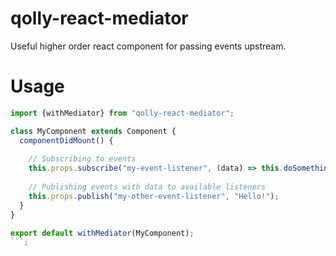 # qolly-react-mediator
Useful higher order react component for passing events upstream.

# Usage
```javascript
import {withMediator} from "qolly-react-mediator";

class MyComponent extends Component {
  componentDidMount() {
  
    // Subscribing to events
    this.props.subscribe("my-event-listener", (data) => this.doSomething(data));
    
    // Publishing events with data to available listeners
    this.props.publish("my-other-event-listener", "Hello!");
  }
}

export default withMediator(MyComponent);
```;
